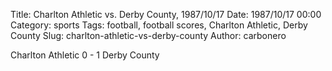 Title: Charlton Athletic vs. Derby County, 1987/10/17
Date: 1987/10/17 00:00
Category: sports
Tags: football, football scores, Charlton Athletic, Derby County
Slug: charlton-athletic-vs-derby-county
Author: carbonero


Charlton Athletic 0 - 1 Derby County
